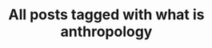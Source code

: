 ---
layout: tag
title: "All posts tagged with what is anthropology"
permalink: /weblog/tags/what-is-anthropology/
taxonomy: what is anthropology
---